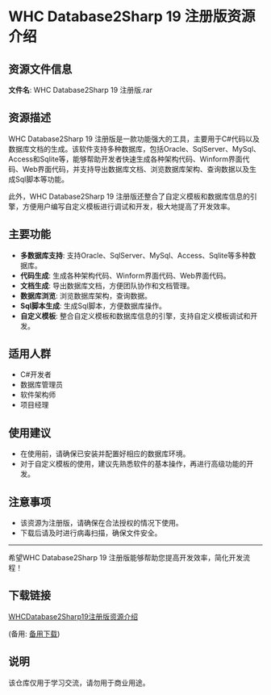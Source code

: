 # WHC Database2Sharp 19 注册版资源介绍

## 资源文件信息

**文件名**: WHC Database2Sharp 19 注册版.rar

## 资源描述

WHC Database2Sharp 19 注册版是一款功能强大的工具，主要用于C#代码以及数据库文档的生成。该软件支持多种数据库，包括Oracle、SqlServer、MySql、Access和Sqlite等，能够帮助开发者快速生成各种架构代码、Winform界面代码、Web界面代码，并支持导出数据库文档、浏览数据库架构、查询数据以及生成Sql脚本等功能。

此外，WHC Database2Sharp 19 注册版还整合了自定义模板和数据库信息的引擎，方便用户编写自定义模板进行调试和开发，极大地提高了开发效率。

## 主要功能

- **多数据库支持**: 支持Oracle、SqlServer、MySql、Access、Sqlite等多种数据库。
- **代码生成**: 生成各种架构代码、Winform界面代码、Web界面代码。
- **文档生成**: 导出数据库文档，方便团队协作和文档管理。
- **数据库浏览**: 浏览数据库架构，查询数据。
- **Sql脚本生成**: 生成Sql脚本，方便数据库操作。
- **自定义模板**: 整合自定义模板和数据库信息的引擎，支持自定义模板调试和开发。

## 适用人群

- C#开发者
- 数据库管理员
- 软件架构师
- 项目经理

## 使用建议

- 在使用前，请确保已安装并配置好相应的数据库环境。
- 对于自定义模板的使用，建议先熟悉软件的基本操作，再进行高级功能的开发。

## 注意事项

- 该资源为注册版，请确保在合法授权的情况下使用。
- 下载后请及时进行病毒扫描，确保文件安全。

---

希望WHC Database2Sharp 19 注册版能够帮助您提高开发效率，简化开发流程！

## 下载链接
[WHCDatabase2Sharp19注册版资源介绍](https://pan.quark.cn/s/e47859fd1cd5) 

(备用: [备用下载](https://pan.baidu.com/s/18B6Cz9z6kTM5kfxzCaF3MA?pwd=1234))

## 说明

该仓库仅用于学习交流，请勿用于商业用途。
